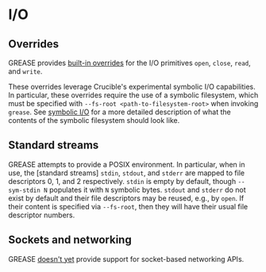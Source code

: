# I/O

## Overrides

GREASE provides [built-in overrides](builtins.md) for the I/O primitives `open`,
`close`, `read`, and `write`.

These overrides leverage Crucible's experimental symbolic I/O capabilities. In
particular, these overrides require the use of a symbolic filesystem, which must
be specified with `--fs-root <path-to-filesystem-root>` when invoking `grease`.
See [symbolic I/O] for a more detailed description of what the contents of the
symbolic filesystem should look like.

[symbolic I/O]: https://github.com/GaloisInc/crucible/tree/master/crux-llvm#symbolic-io-experimental

## Standard streams

GREASE attempts to provide a POSIX environment. In particular, when in use,
the [standard streams] `stdin`, `stdout`, and `stderr` are mapped to file
descriptors 0, 1, and 2 respectively. `stdin` is empty by default, though
`--sym-stdin N` populates it with `N` symbolic bytes. `stdout` and `stderr` do
not exist by default and their file descriptors may be reused, e.g., by `open`.
If their content is specified via `--fs-root`, then they will have their usual
file descriptor numbers.

## Sockets and networking

<!-- TODO(#197) -->

GREASE [doesn't yet][socket] provide support for socket-based networking APIs.

[socket]: https://github.com/GaloisInc/grease/issues/197
